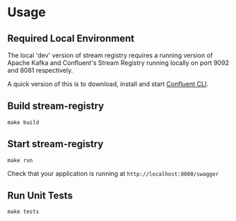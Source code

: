 # Usage

Required Local Environment
---
The local 'dev' version of stream registry requires a running version of Apache Kafka
and Confluent's Stream Registry running locally on port 9092 and 8081 respectively.

A quick version of this is to download, install and start
[Confluent CLI](https://docs.confluent.io/current/cli/index.html).

Build stream-registry
---
```
make build
```

Start stream-registry
---
```
make run
```

Check that your application is running at `http://localhost:8080/swagger`

Run Unit Tests
---
```
make tests
```
